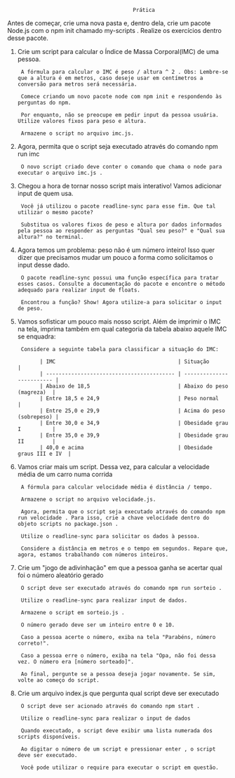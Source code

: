                                             Prática

Antes de começar, crie uma nova pasta e, dentro dela, crie um pacote Node.js com o npm init chamado my-scripts . Realize os exercícios dentro desse pacote.

1. Crie um script para calcular o Índice de Massa Corporal(IMC) de uma pessoa.
       
        A fórmula para calcular o IMC é peso / altura ^ 2 . Obs: Lembre-se que a altura é em metros, caso deseje usar em centímetros a conversão para metros será necessária.

        Comece criando um novo pacote node com npm init e respondendo às perguntas do npm.

        Por enquanto, não se preocupe em pedir input da pessoa usuária. Utilize valores fixos para peso e altura.

        Armazene o script no arquivo imc.js.

2. Agora, permita que o script seja executado através do comando npm run imc

        O novo script criado deve conter o comando que chama o node para executar o arquivo imc.js .

3. Chegou a hora de tornar nosso script mais interativo! Vamos adicionar input de quem usa.

        Você já utilizou o pacote readline-sync para esse fim. Que tal utilizar o mesmo pacote?

        Substitua os valores fixos de peso e altura por dados informados pela pessoa ao responder as perguntas "Qual seu peso?" e "Qual sua altura?" no terminal.

4. Agora temos um problema: peso não é um número inteiro! Isso quer dizer que precisamos mudar um pouco a forma como solicitamos o input desse dado.

        O pacote readline-sync possui uma função específica para tratar esses casos. Consulte a documentação do pacote e encontre o método adequado para realizar input de floats.
         
        Encontrou a função? Show! Agora utilize-a para solicitar o input de peso.

5. Vamos sofisticar um pouco mais nosso script. Além de imprimir o IMC na tela, imprima também em qual categoria da tabela abaixo aquele IMC se enquadra:

        Considere a seguinte tabela para classificar a situação do IMC:

              | IMC                                       | Situação                  |
              | ----------------------------------------- | ------------------------- |
              | Abaixo de 18,5                            | Abaixo do peso (magreza)  |
              | Entre 18,5 e 24,9                         | Peso normal               |
              | Entre 25,0 e 29,9                         | Acima do peso (sobrepeso) |
              | Entre 30,0 e 34,9                         | Obesidade grau I          |
              | Entre 35,0 e 39,9                         | Obesidade grau II         |
              | 40,0 e acima                              | Obesidade graus III e IV  |

6. Vamos criar mais um script. Dessa vez, para calcular a velocidade média de um carro numa corrida

        A fórmula para calcular velocidade média é distância / tempo.

        Armazene o script no arquivo velocidade.js.

        Agora, permita que o script seja executado através do comando npm run velocidade . Para isso, crie a chave velocidade dentro do objeto scripts no package.json .

        Utilize o readline-sync para solicitar os dados à pessoa.

        Considere a distância em metros e o tempo em segundos. Repare que, agora, estamos trabalhando com números inteiros.

7. Crie um "jogo de adivinhação" em que a pessoa ganha se acertar qual foi o número aleatório gerado

        O script deve ser executado através do comando npm run sorteio .

        Utilize o readline-sync para realizar input de dados.

        Armazene o script em sorteio.js .

        O número gerado deve ser um inteiro entre 0 e 10.

        Caso a pessoa acerte o número, exiba na tela "Parabéns, número correto!".

        Caso a pessoa erre o número, exiba na tela "Opa, não foi dessa vez. O número era [número sorteado]".

        Ao final, pergunte se a pessoa deseja jogar novamente. Se sim, volte ao começo do script.
              

8. Crie um arquivo index.js que pergunta qual script deve ser executado

        O script deve ser acionado através do comando npm start .

        Utilize o readline-sync para realizar o input de dados

        Quando executado, o script deve exibir uma lista numerada dos scripts disponíveis.

        Ao digitar o número de um script e pressionar enter , o script deve ser executado.

        Você pode utilizar o require para executar o script em questão.
